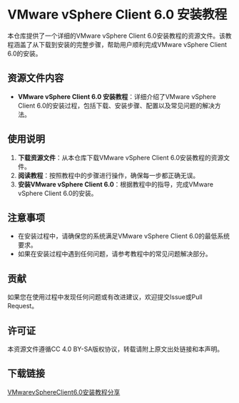 # VMware vSphere Client 6.0 安装教程

本仓库提供了一个详细的VMware vSphere Client 6.0安装教程的资源文件。该教程涵盖了从下载到安装的完整步骤，帮助用户顺利完成VMware vSphere Client 6.0的安装。

## 资源文件内容

- **VMware vSphere Client 6.0 安装教程**：详细介绍了VMware vSphere Client 6.0的安装过程，包括下载、安装步骤、配置以及常见问题的解决方法。

## 使用说明

1. **下载资源文件**：从本仓库下载VMware vSphere Client 6.0安装教程的资源文件。
2. **阅读教程**：按照教程中的步骤进行操作，确保每一步都正确无误。
3. **安装VMware vSphere Client 6.0**：根据教程中的指导，完成VMware vSphere Client 6.0的安装。

## 注意事项

- 在安装过程中，请确保您的系统满足VMware vSphere Client 6.0的最低系统要求。
- 如果在安装过程中遇到任何问题，请参考教程中的常见问题解决部分。

## 贡献

如果您在使用过程中发现任何问题或有改进建议，欢迎提交Issue或Pull Request。

## 许可证

本资源文件遵循CC 4.0 BY-SA版权协议，转载请附上原文出处链接和本声明。

## 下载链接

[VMwarevSphereClient6.0安装教程分享](https://pan.quark.cn/s/b3732754f1c4)